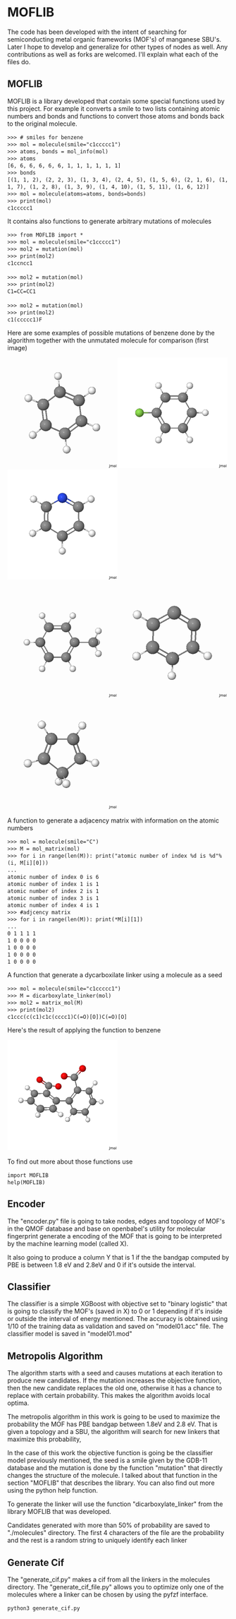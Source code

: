 # MOFLIB

The code has been developed with the intent of searching for semiconducting metal organic frameworks (MOF's) of manganese SBU's. Later I hope to develop and generalize for other types of nodes as well. Any contributions as well as forks are welcomed. I'll explain what each of the files do.

## MOFLIB

MOFLIB  is a library developed  that contain some special functions used by this project. For example it converts a smile to two lists containing atomic numbers and bonds and functions to convert those atoms and bonds back to the original molecule.

```
>>> # smiles for benzene
>>> mol = molecule(smile="c1ccccc1")
>>> atoms, bonds = mol_info(mol)
>>> atoms
[6, 6, 6, 6, 6, 6, 1, 1, 1, 1, 1, 1]
>>> bonds
[(1, 1, 2), (2, 2, 3), (1, 3, 4), (2, 4, 5), (1, 5, 6), (2, 1, 6), (1, 1, 7), (1, 2, 8), (1, 3, 9), (1, 4, 10), (1, 5, 11), (1, 6, 12)]
>>> mol = molecule(atoms=atoms, bonds=bonds)
>>> print(mol)
c1ccccc1

```

It contains also functions to generate arbitrary mutations of molecules

```
>>> from MOFLIB import *
>>> mol = molecule(smile="c1ccccc1")
>>> mol2 = mutation(mol)
>>> print(mol2)
c1ccncc1	

>>> mol2 = mutation(mol)
>>> print(mol2)
C1=CC=CC1	

>>> mol2 = mutation(mol)
>>> print(mol2)
c1(ccccc1)F	

```
Here are some examples of possible mutations of benzene done by the algorithm together with the unmutated molecule for comparison (first image)

<img src="https://github.com/4tila/MOFLIB/blob/main/imgs/transparent_img01.png" width="250" height="250" /><img src="https://github.com/4tila/MOFLIB/blob/main/imgs/transparent_img02.png" width="250" height="250" /><img src="https://github.com/4tila/MOFLIB/blob/main/imgs/transparent_img03.png" width="250" height="250" />

<img src="https://github.com/4tila/MOFLIB/blob/main/imgs/transparent_img04.png" width="250" height="250" /><img src="https://github.com/4tila/MOFLIB/blob/main/imgs/transparent_img05.png" width="250" height="250" /><img src="https://github.com/4tila/MOFLIB/blob/main/imgs/transparent_img06.png" width="250" height="250" />


A function to generate a adjacency matrix with information on the atomic numbers

``` 
>>> mol = molecule(smile="C")
>>> M = mol_matrix(mol)
>>> for i in range(len(M)): print("atomic number of index %d is %d"%(i, M[i][0]))
...
atomic number of index 0 is 6
atomic number of index 1 is 1
atomic number of index 2 is 1
atomic number of index 3 is 1
atomic number of index 4 is 1
>>> #adjcency matrix
>>> for i in range(len(M)): print(*M[i][1])
... 
0 1 1 1 1
1 0 0 0 0
1 0 0 0 0
1 0 0 0 0
1 0 0 0 0

```

A function that generate a dycarboxilate linker using a molecule as a seed

```
>>> mol = molecule(smile="c1ccccc1")
>>> M = dicarboxylate_linker(mol)
>>> mol2 = matrix_mol(M)
>>> print(mol2)
c1ccc(c(c1)c1c(cccc1)C(=O)[O])C(=O)[O]	
```
Here's the result of applying the function to benzene

<img src="https://github.com/4tila/MOFLIB/blob/main/imgs/transparent_img07.png" width="250" height="250" />


To find out more about those functions use

```
import MOFLIB
help(MOFLIB)
```

## Encoder

The "encoder.py" file is going to take nodes, edges and topology of MOF's in the QMOF database and base on openbabel's utility for molecular fingerprint generate a encoding of the MOF that is going to be interpreted by the machine learning model (called X).

It also going to produce a column Y that is 1 if the the bandgap computed by PBE is between 1.8 eV and 2.8eV and 0 if it's outside the interval.

## Classifier

The classifier is a simple XGBoost with objective set to "binary logistic" that is going to classify the MOF's (saved in X) to 0 or 1 depending if it's inside or outside the interval of energy mentioned. The accuracy is obtained using 1/10 of the training data as validation and saved on "model01.acc" file. The classifier model is saved in "model01.mod"

## Metropolis Algorithm 

The algorithm starts with a seed and causes mutations at each iteration to produce new candidates. If the mutation increases the objective function, then the new candidate replaces the old one, otherwise it has a chance to replace with certain probability. This makes the algorithm avoids local optima.

The metropolis algorithm in this work is going to be used to maximize the probability the MOF has PBE bandgap between 1.8eV and 2.8 eV. That is given a topology and a SBU, the algorithm will search for new linkers that maximize this probability,

In the case of this work the objective function is going be the classifier model previously mentioned, the seed is a smile given by the GDB-11 database and the mutation is done by the function "mutation" that directly changes the structure of the molecule. I talked about that function in the section "MOFLIB" that describes the library. You can also find out more using the python help function.

To generate the linker will use the function "dicarboxylate_linker" from the library MOFLIB that was developed.

Candidates generated with more than 50% of probability are saved to "./molecules" directory. The first 4 characters of the file are the probability  and the rest is a random string to uniquely identify each linker

## Generate Cif

The "generate_cif.py" makes a cif from all the linkers in the molecules directory. The "generate_cif_file.py" allows you to optimize only one of the molecules where a linker can be chosen by using the pyfzf interface.

```
python3 generate_cif.py
```
